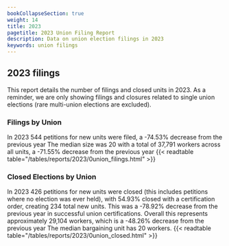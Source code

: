 ```yaml
---
bookCollapseSection: true
weight: 14
title: 2023
pagetitle: 2023 Union Filing Report
description: Data on union election filings in 2023
keywords: union filings
---
```


## 2023 filings

This report details the number of filings and closed units in 2023. As a reminder, we are only showing filings and closures related to single union elections (rare multi-union elections are excluded).

### Filings by Union
In 2023 544 petitions for new units were filed, a -74.53% decrease from the previous year The median size was 20 with a total of 37,791 workers across all units, a -71.55% decrease from the previous year
{{< readtable table="/tables/reports/2023/0union_filings.html" >}}

### Closed Elections by Union
In 2023 426 petitions for new units were closed (this includes petitions where no election was ever held), with 54.93% closed with a certification order, creating 234 total new units. This was a -78.92% decrease from the previous year in successful union certifications. Overall this represents approximately 29,104 workers, which is a -48.26% decrease from the previous year The median bargaining unit has 20 workers.
{{< readtable table="/tables/reports/2023/0union_closed.html" >}}
